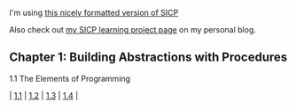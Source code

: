
I'm using [this nicely formatted version of SICP](https://sarabander.github.io/sicp/)

Also check out [my SICP learning project page](https://blog.justinmallone.com/sicp-project/) on my personal blog.

## Chapter 1: Building Abstractions with Procedures

1.1 The Elements of Programming

| [1.1](/sicp_exercises/chapter_01/exercise-1-01) | [1.2](/sicp_exercises/chapter_01/exercise-1-02) | [1.3](/sicp_exercises/chapter_01/exercise-1-03) | [1.4](/sicp_exercises/chapter_01/exercise-1-04) | 

